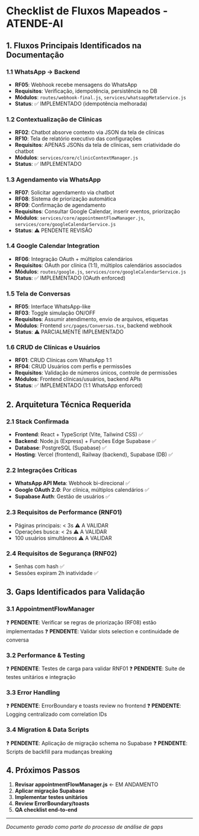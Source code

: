 # Checklist de Fluxos Mapeados - ATENDE-AI

## 1. Fluxos Principais Identificados na Documentação

### 1.1 WhatsApp → Backend
- **RF05**: Webhook recebe mensagens do WhatsApp
- **Requisitos**: Verificação, idempotência, persistência no DB
- **Módulos**: `routes/webhook-final.js`, `services/whatsappMetaService.js`
- **Status**: ✅ IMPLEMENTADO (idempotência melhorada)

### 1.2 Contextualização de Clínicas
- **RF02**: Chatbot absorve contexto via JSON da tela de clínicas
- **RF10**: Tela de relatório executivo das configurações
- **Requisitos**: APENAS JSONs da tela de clínicas, sem criatividade do chatbot
- **Módulos**: `services/core/clinicContextManager.js`
- **Status**: ✅ IMPLEMENTADO

### 1.3 Agendamento via WhatsApp
- **RF07**: Solicitar agendamento via chatbot
- **RF08**: Sistema de priorização automática
- **RF09**: Confirmação de agendamento
- **Requisitos**: Consultar Google Calendar, inserir eventos, priorização
- **Módulos**: `services/core/appointmentFlowManager.js`, `services/core/googleCalendarService.js`
- **Status**: ⚠️ PENDENTE REVISÃO

### 1.4 Google Calendar Integration  
- **RF06**: Integração OAuth + múltiplos calendários
- **Requisitos**: OAuth por clínica (1:1), múltiplos calendários associados
- **Módulos**: `routes/google.js`, `services/core/googleCalendarService.js`
- **Status**: ✅ IMPLEMENTADO (OAuth enforced)

### 1.5 Tela de Conversas
- **RF05**: Interface WhatsApp-like
- **RF03**: Toggle simulação ON/OFF
- **Requisitos**: Assumir atendimento, envio de arquivos, etiquetas
- **Módulos**: Frontend `src/pages/Conversas.tsx`, backend webhook
- **Status**: ⚠️ PARCIALMENTE IMPLEMENTADO

### 1.6 CRUD de Clínicas e Usuários
- **RF01**: CRUD Clínicas com WhatsApp 1:1
- **RF04**: CRUD Usuários com perfis e permissões
- **Requisitos**: Validação de números únicos, controle de permissões
- **Módulos**: Frontend clínicas/usuários, backend APIs
- **Status**: ✅ IMPLEMENTADO (1:1 WhatsApp enforced)

## 2. Arquitetura Técnica Requerida

### 2.1 Stack Confirmada
- **Frontend**: React + TypeScript (Vite, Tailwind CSS) ✅
- **Backend**: Node.js (Express) + Funções Edge Supabase ✅  
- **Database**: PostgreSQL (Supabase) ✅
- **Hosting**: Vercel (frontend), Railway (backend), Supabase (DB) ✅

### 2.2 Integrações Críticas
- **WhatsApp API Meta**: Webhook bi-direcional ✅
- **Google OAuth 2.0**: Por clínica, múltiplos calendários ✅
- **Supabase Auth**: Gestão de usuários ✅

### 2.3 Requisitos de Performance (RNF01)
- Páginas principais: < 3s ⚠️ A VALIDAR
- Operações busca: < 2s ⚠️ A VALIDAR  
- 100 usuários simultâneos ⚠️ A VALIDAR

### 2.4 Requisitos de Segurança (RNF02)
- Senhas com hash ✅
- Sessões expiram 2h inatividade ✅

## 3. Gaps Identificados para Validação

### 3.1 AppointmentFlowManager
❓ **PENDENTE**: Verificar se regras de priorização (RF08) estão implementadas
❓ **PENDENTE**: Validar slots selection e continuidade de conversa

### 3.2 Performance & Testing
❓ **PENDENTE**: Testes de carga para validar RNF01
❓ **PENDENTE**: Suíte de testes unitários e integração

### 3.3 Error Handling
❓ **PENDENTE**: ErrorBoundary e toasts review no frontend
❓ **PENDENTE**: Logging centralizado com correlation IDs

### 3.4 Migration & Data Scripts
❓ **PENDENTE**: Aplicação de migração schema no Supabase
❓ **PENDENTE**: Scripts de backfill para mudanças breaking

## 4. Próximos Passos

1. **Revisar appointmentFlowManager.js** ← EM ANDAMENTO
2. **Aplicar migração Supabase** 
3. **Implementar testes unitários**
4. **Review ErrorBoundary/toasts**
5. **QA checklist end-to-end**

---
*Documento gerado como parte do processo de análise de gaps*
